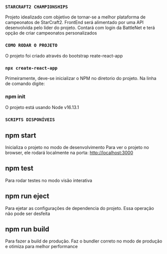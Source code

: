 ### `STARCRAFT2 CHAMPIONSHIPS`

Projeto idealizado com objetivo de tornar-se a melhor plataforma de campeonatos de StarCraft2.
FrontEnd será alimentado por uma API desenvolvida pelo lider do projeto. Contará com login da BattleNet e terá opção de criar campeonatos personalizados


### `COMO RODAR O PROJETO`

O projeto foi criado através do bootstrap reate-react-app
###    `npx create-react-app`

Primeiramente, deve-se inicializar o NPM no diretorio do projeto.
Na linha de comando digite:
### npm init

O projeto está usando Node v16.13.1


### `SCRIPTS DISPONÍVEIS`
## npm start

Inicializa o projeto no modo de desenvolvimento
Para ver o projeto no browser, ele rodará localmente na porta: [http://localhost:3000](http://localhost:3000)

## npm test

Para rodar testes no modo visão interativa

## npm run eject

Para ejetar as configurações de dependencia do projeto. Essa operação não pode ser desfeita

## npm run build

Para fazer a build de produção. Faz o bundler correto no modo de produção e otimiza para melhor performance



